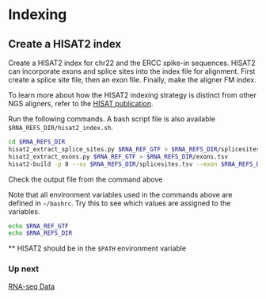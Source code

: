 # Indexing

## Create a HISAT2 index

Create a HISAT2 index for chr22 and the ERCC spike-in sequences. HISAT2 can incorporate exons and splice sites into the index file for alignment. First create a splice site file, then an exon file.  Finally, make the aligner FM index.

To learn more about how the HISAT2 indexing strategy is distinct from other NGS aligners, refer to the [HISAT publication](https://www.ncbi.nlm.nih.gov/pubmed/25751142).

Run the following commands. A bash script file  is also available `$RNA_REFS_DIR/hisat2_index.sh`.

```bash
cd $RNA_REFS_DIR
hisat2_extract_splice_sites.py $RNA_REF_GTF > $RNA_REFS_DIR/splicesites.tsv
hisat2_extract_exons.py $RNA_REF_GTF > $RNA_REFS_DIR/exons.tsv
hisat2-build -p 8 --ss $RNA_REFS_DIR/splicesites.tsv --exon $RNA_REFS_DIR/exons.tsv $RNA_REF_FASTA $RNA_REF_INDEX
```
Check the output file from the command above

Note that all environment variables used in the commands above are defined in `~/bashrc`. Try this to see which values are assigned to the variables.

```bash
echo $RNA_REF_GTF
echo $RNA_REFS_DIR
```

** HISAT2 should be in the `$PATH` environment variable

### Up next
[RNA-seq Data](03_rnaseq_source.md)
